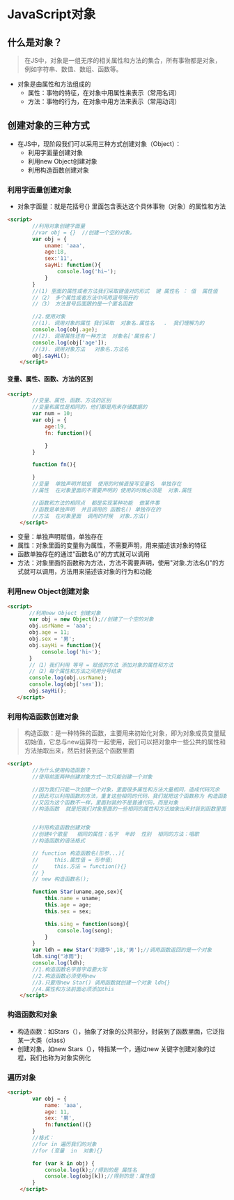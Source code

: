 # JavaScript对象

## 什么是对象？

> 在JS中，对象是一组无序的相关属性和方法的集合，所有事物都是对象，例如字符串、数值、数组、函数等。

* 对象是由属性和方法组成的
  * 属性：事物的特征，在对象中用属性来表示（常用名词）
  * 方法：事物的行为，在对象中用方法来表示（常用动词）

## 创建对象的三种方式

* 在JS中，现阶段我们可以采用三种方式创建对象（Object）：
  * 利用字面量创建对象
  * 利用new Object创建对象
  * 利用构造函数创建对象

### 利用字面量创建对象

* 对象字面量：就是花括号{} 里面包含表达这个具体事物（对象）的属性和方法

```html
<script>
        //利用对象创建字面量
        //var obj = {}  //创建一个空的对象。
        var obj = {
            uname: 'aaa',
            age:18,
            sex:'11',
            sayHi: function(){
                console.log('hi~');
            }
        }
        //(1) 里面的属性或者方法我们采取键值对的形式  键 属性名 ： 值  属性值
        //（2） 多个属性或者方法中间用逗号隔开的
        //（3） 方法冒号后面跟的是一个匿名函数

        //2.使用对象
        //(1). 调用对象的属性 我们采取  对象名.属性名   .  我们理解为的
        console.log(obj.age);
        //(2). 调用属性还有一种方法  对象名['属性名']
        console.log(obj['age']);
        //(3). 调用对象方法   对象名.方法名
        obj.sayHi();
    </script>
```

#### 变量、属性、函数、方法的区别

```html
<script>
        //变量、属性、函数、方法的区别
        //变量和属性是相同的，他们都是用来存储数据的
        var num = 10;
        var obj = {
            age:19,
            fn: function(){

            }
        }

        function fn(){

        }
        //变量  单独声明并赋值  使用的时候直接写变量名  单独存在
        //属性  在对象里面的不需要声明的 使用的时候必须是  对象.属性

        //函数和方法的相同点  都是实现某种功能  做某件事
        //函数是单独声明  并且调用的 函数名() 单独存在的
        //方法  在对象里面  调用的时候  对象.方法()
    </script>
```

* 变量：单独声明赋值，单独存在
* 属性：对象里面的变量称为属性，不需要声明，用来描述该对象的特征
* 函数单独存在的通过"函数名()"的方式就可以调用
* 方法：对象里面的函数称为方法，方法不需要声明，使用"对象.方法名()"的方式就可以调用，方法用来描述该对象的行为和功能

### 利用new Object创建对象

 ```html
<script>
        //利用new Object 创建对象
        var obj = new Object();//创建了一个空的对象
        obj.usrName = 'aaa';
        obj.age = 11;
        obj.sex = '男';
        obj.sayHi = function(){
            console.log('hi~');
        }
        //（1）我们利用 等号 = 赋值的方法 添加对象的属性和方法
        //（2）每个属性和方法之间用分号结束
        console.log(obj.usrName);
        console.log(obj['sex']);
        obj.sayHi();
    </script>
 ```

### 利用构造函数创建对象

> 构造函数：是一种特殊的函数，主要用来初始化对象，即为对象成员变量赋初始值，它总与new运算符一起使用，我们可以把对象中一些公共的属性和方法抽取出来，然后封装到这个函数里面

```html
<script>
        //为什么使用构造函数？
        //使用前面两种创建对象方式一次只能创建一个对象

        //因为我们只能一次创建一个对象，里面很多属性和方法大量相同，造成代码冗余
        //因此可以利用函数的方法，重复这些相同的代码，我们就把这个函数称为 构造函数
        //又因为这个函数不一样，里面封装的不是普通代码，而是对象
        //构造函数  就是把我们对象里面的一些相同的属性和方法抽象出来封装到函数里面


        //利用构造函数创建对象
        //创建4个歌星   相同的属性：名字  年龄  性别  相同的方法：唱歌
        //构造函数的语法格式

        // function 构造函数名(形参...){
        //     this.属性值 = 形参值;
        //     this.方法 = function(){}
        // }
        // new 构造函数名();

        function Star(uname,age,sex){
            this.name = uname;
            this.age = age;
            this.sex = sex;

            this.sing = function(song){
                console.log(song);
            }
        }
        var ldh = new Star('刘德华',18,'男');//调用函数返回的是一个对象
        ldh.sing("冰雨");
        console.log(ldh);
        //1.构造函数名字首字母要大写
        //2.构造函数必须使用new
        //3.只要用new Star() 调用函数就创建一个对象 ldh{}
        //4.属性和方法前面必须添加this
    </script>
```

### 构造函数和对象

* 构造函数：如Stars（），抽象了对象的公共部分，封装到了函数里面，它泛指某一大类（class）
* 创建对象，如new Stars（），特指某一个，通过new 关键字创建对象的过程，我们也称为对象实例化

### 遍历对象

```html
<script>
        var obj = {
            name: 'aaa',
            age: 11,
            sex: '男',
            fn:function(){}
        }
        //格式：
        //for in 遍历我们的对象
        //for (变量  in  对象){}

        for (var k in obj) {
            console.log(k);//得到的是 属性名
            console.log(obj[k]);//得到的是：属性值
        }
    </script>
```

